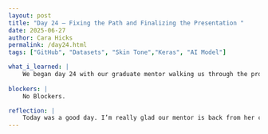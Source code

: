 ```yaml
---
layout: post
title: "Day 24 – Fixing the Path and Finalizing the Presentation "
date: 2025-06-27
author: Cara Hicks
permalink: /day24.html
tags: ["GitHub", "Datasets", "Skin Tone","Keras", "AI Model"]

what_i_learned: |
    We began day 24 with our graduate mentor walking us through the problem we had identified and been working on throughout the week. She confirmed that we were on the right track but pointed out that the issue was due to an incorrect file path in the code. Next, we started working on our weekly presentation, filling in our slides and organizing our content. After lunch, we practiced the presentation together before splitting up to record it on Zoom. Later in the day, we returned to our model code, carefully reviewing each section before running it again to ensure everything was functioning correctly. As always, we ended the day by writing our daily blog post.
    
blockers: |
    No Blockers.

reflection: |
    Today was a good day. I’m really glad our mentor is back from her conference, we definitely missed having her around. Even though she was available to contact while she was away, it’s just so much easier and more efficient to get support in person. The biggest issue we faced was a coding error, and once she explained it, everything made a lot more sense. I’m also looking forward to next week my birthday is on Tuesday! As a team we also decided to finally use our hour early dismisal that we won during one of the Thursday cohorts, which is exciting.
---
```


